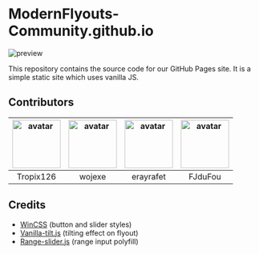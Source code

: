 # ModernFlyouts-Community.github.io

![preview](https://i.imgur.com/B2tywt1.png)

This repository contains the source code for our GitHub Pages site. It is a simple static site which uses vanilla JS.

## Contributors
| <a href="http://github.com/Tropix126" target="_blank"> <img src="https://avatars1.githubusercontent.com/u/42101043" alt="avatar" width="96px" height="96px"> </a> | <a href="http://github.com/wojexe" target="_blank"> <img src="https://avatars0.githubusercontent.com/u/21208490" alt="avatar" width="96px" height="96px"> </a> | <a href="https://github.com/erayrafet" target="_blank"> <img src="https://avatars3.githubusercontent.com/u/34194191" alt="avatar" width="96px" height="96px"> </a> | <a href="https://github.com/FJduFou" target="_blank"> <img src="https://avatars2.githubusercontent.com/u/46401854" alt="avatar" width="96px" height="96px"> </a> |
|:-:|:-:|:-:|:-:|
| Tropix126 | wojexe | erayrafet | FJduFou |

## Credits
* [WinCSS](https://github.com/tropix126/wincss) (button and slider styles)
* [Vanilla-tilt.js](https://micku7zu.github.io/vanilla-tilt.js/) (tilting effect on flyout)
* [Range-slider.js](https://rangeslider.js.org/) (range input polyfill)
